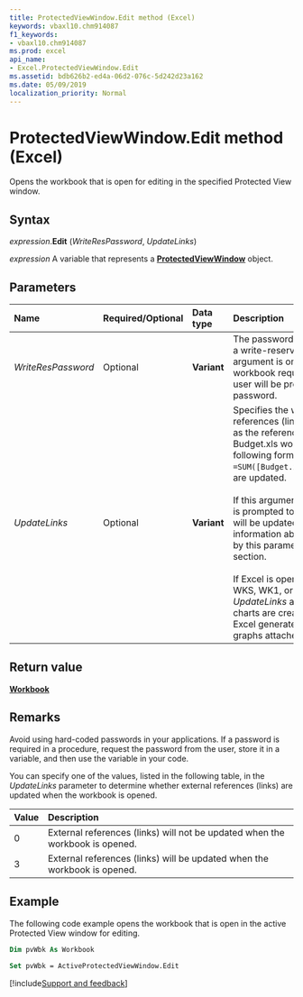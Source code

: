 ```yaml
---
title: ProtectedViewWindow.Edit method (Excel)
keywords: vbaxl10.chm914087
f1_keywords:
- vbaxl10.chm914087
ms.prod: excel
api_name:
- Excel.ProtectedViewWindow.Edit
ms.assetid: bdb626b2-ed4a-06d2-076c-5d242d23a162
ms.date: 05/09/2019
localization_priority: Normal
---
```



# ProtectedViewWindow.Edit method (Excel)

Opens the workbook that is open for editing in the specified Protected View window.


## Syntax

_expression_.**Edit** (_WriteResPassword_, _UpdateLinks_)

_expression_ A variable that represents a **[ProtectedViewWindow](Excel.ProtectedViewWindow.md)** object.


## Parameters

|Name|Required/Optional|Data type|Description|
|:-----|:-----|:-----|:-----|
| _WriteResPassword_|Optional| **Variant**|The password required to write to a write-reserved workbook. If this argument is omitted and the workbook requires a password, the user will be prompted for the password.|
| _UpdateLinks_|Optional| **Variant**|Specifies the way that external references (links) in the file, such as the reference to a range in the Budget.xls workbook in the following formula `=SUM([Budget.xls]Annual!C10:C25)`, are updated.<br/><br/>If this argument is omitted, the user is prompted to specify how links will be updated. For more information about the values used by this parameter, see the Remarks section.<br/><br/>If Excel is opening a file in the WKS, WK1, or WK3 format and the  _UpdateLinks_ argument is 0, no charts are created; otherwise, Excel generates charts from the graphs attached to the file.|

## Return value

**[Workbook](Excel.Workbook.md)**


## Remarks

Avoid using hard-coded passwords in your applications. If a password is required in a procedure, request the password from the user, store it in a variable, and then use the variable in your code.

You can specify one of the values, listed in the following table, in the _UpdateLinks_ parameter to determine whether external references (links) are updated when the workbook is opened.

|Value|Description|
|:-----|:-----|
|0|External references (links) will not be updated when the workbook is opened.|
|3|External references (links) will be updated when the workbook is opened.|


## Example

The following code example opens the workbook that is open in the active Protected View window for editing.

```vb
Dim pvWbk As Workbook 
 
Set pvWbk = ActiveProtectedViewWindow.Edit 

```



[!include[Support and feedback](~/includes/feedback-boilerplate.md)]